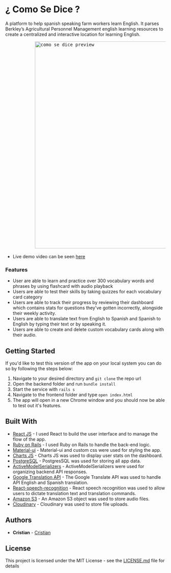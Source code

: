 # ¿ Como Se Dice ?

A platform to help spanish speaking farm workers learn English. It parses Berkley’s Agricultural Personnel Management english learning resources to create a centralized and interactive location for learning English.
<pre>
           <img src="https://ccedacero.com/images/compressed/resized-comosedice.png" alt="como se dice preview" width="650"/>  
</pre>
- Live demo video can be seen [here](https://www.youtube.com/watch?v=zymhOk7uurQ&ab_channel=CristianC)  
    

### Features

- User are able to learn and practice over 300 vocabulary words and phrases by using flashcard with audio playback
- Users are able to test their skills by taking quizzes for each vocabulary card category
- Users are able to track their progress by reviewing their dashboard which contains stats for
  questions they've gotten incorrectly, alongside their weekly activity.
- Users are able to translate text from English to Spanish and Spanish to English by typing their text or by speaking it.
- Users are able to create and delete custom vocabulary cards along with their audio.

## Getting Started

If you'd like to test this version of the app on your local system you can do so by following the steps below:

1. Navigate to your desired directory and `git clone` the repo url
2. Open the backend folder and run `bundle install`
3. Start the service with `rails s`
4. Navigate to the frontend folder and type `open index.html`
5. The app will open in a new Chrome window and you should now be able to test out it's features.

## Built With
- [React JS](https://reactjs.org/) - I used React to build the user interface and to manage the flow of the app. 
- [Ruby on Rails](https://rubyonrails.org/) - I used Ruby on Rails to handle the back-end logic. 
- [Material-ui](https://material-ui.com/) - Material-ui and custom css were used for styling the app. 
- [Charts JS](https://www.chartjs.org/) - Charts JS was used to display user stats on the dashboard.
- [PostgreSQL](https://www.postgresql.org/) - PostgresSQL was used for storing all app data.
- [ActiveModelSerializers](https://github.com/rails-api/active_model_serializers) - ActiveModelSerializers were used for organizing backend API responses.
- [Google Translation API](https://cloud.google.com/translate/docs) - The Google Translate API was used to handle API English and Spanish translation.
- [React-speech-recognition](https://www.npmjs.com/package/react-speech-recognition) - React speech recognition was used to allow users to dictate translation text and translation commands. 
- [Amazon S3](https://www.npmjs.com/package/react-speech-recognition) - An Amazon S3 object was used to store audio files. 
- [Cloudinary](https://cloudinary.com/) - Cloudinary was used to store file uploads. 



## Authors

- **Cristian** - [Cristian](https://github.com/ccedacero)

## License

This project is licensed under the MIT License - see the [LICENSE.md](LICENSE.md) file for details
